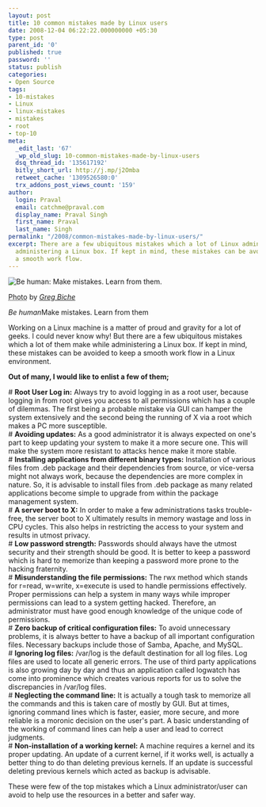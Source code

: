 ```yaml
---
layout: post
title: 10 common mistakes made by Linux users
date: 2008-12-04 06:22:22.000000000 +05:30
type: post
parent_id: '0'
published: true
password: ''
status: publish
categories:
- Open Source
tags:
- 10-mistakes
- Linux
- linux-mistakes
- mistakes
- root
- top-10
meta:
  _edit_last: '67'
  _wp_old_slug: 10-common-mistakes-made-by-linux-users
  dsq_thread_id: '135617192'
  bitly_short_url: http://j.mp/j2Omba
  retweet_cache: '1309526580:0'
  trx_addons_post_views_count: '159'
author:
  login: Praval
  email: catchme@praval.com
  display_name: Praval Singh
  first_name: Praval
  last_name: Singh
permalink: "/2008/common-mistakes-made-by-linux-users/"
excerpt: There are a few ubiquitous mistakes which a lot of Linux admins make while
  administering a Linux box. If kept in mind, these mistakes can be avoided to keep
  a smooth work flow.
---
```

<div class="figure"><img src="/static/2008/12/everyone-makes-mistakes.jpg" alt="Be human: Make mistakes. Learn from them." />
<p class="credit"><abbr class="type" title="Photograph">Photo</abbr> by <cite><a href="http://www.flickr.com/photos/gregbiche/324444264/">Greg Biche</a></cite></p>
<p class="caption"><em class="title">Be human</em>Make mistakes. Learn from them</p>
</div>
<p>Working on a Linux machine is a matter of proud and gravity for a lot of geeks. I could never know why! But there are a few ubiquitous mistakes which a lot of them make while administering a Linux box. If kept in mind, these mistakes can be avoided to keep a smooth work flow in a Linux environment.</p>
<p><strong>Out of many, I would like to enlist a few of them;</strong></p>
<p># <strong>Root User Log in:</strong> Always try to avoid logging in as a root user, because logging in from root gives you access to all permissions which has a couple of dilemmas. The first being a probable mistake via GUI can hamper the system extensively and the second being the running of X via a root which makes a PC more susceptible.<br />
# <strong>Avoiding updates:</strong> As a good administrator it is always expected on one's part to keep updating your system to make it a more secure one. This will make the system more resistant to attacks hence make it more stable.<br />
# <strong>Installing applications from different binary types:</strong> Installation of various files from .deb package and their dependencies from source, or vice-versa might not always work, because the dependencies are more complex in nature. So, it is advisable to install files from .deb package as many related applications become simple to upgrade from within the package management system.<br />
# <strong>A server boot to X:</strong> In order to make a few administrations tasks trouble-free, the server boot to X ultimately results in memory wastage and loss in CPU cycles. This also helps in restricting the access to your system and results in utmost privacy.<br />
# <strong>Low password strength:</strong> Passwords should always have the utmost security and their strength should be good. It is better to keep a password which is hard to memorize than keeping a password more prone to the hacking fraternity.<br />
# <strong>Misunderstanding the file permissions:</strong> The rwx method which stands for r=read, w=write, x=execute is used to handle permissions effectively. Proper permissions can help a system in many ways while improper permissions can lead to a system getting hacked. Therefore, an administrator must have good enough knowledge of the unique code of permissions.<br />
# <strong>Zero backup of critical configuration files:</strong> To avoid unnecessary problems, it is always better to have a backup of all important configuration files. Necessary backups include those of Samba, Apache, and MySQL.<br />
# <strong>Ignoring log files:</strong> /var/log is the default destination for all log files. Log files are used to locate all generic errors. The use of third party applications is also growing day by day and thus an application called logwatch has come into prominence which creates various reports for us to solve the discrepancies in /var/log files.<br />
# <strong>Neglecting the command line:</strong> It is actually a tough task to memorize all the commands and this is taken care of mostly by GUI. But at times, ignoring command lines which is faster, easier, more secure, and more reliable is a moronic decision on the user's part. A basic understanding of the working of command lines can help a user and lead to correct judgments.<br />
# <strong>Non-installation of a working kernel:</strong> A machine requires a kernel and its proper updating. An update of a current kernel, if it works well, is actually a better thing to do than deleting previous kernels. If an update is successful deleting previous kernels which acted as backup is advisable.</p>
<p>These were few of the top mistakes which a Linux administrator/user can avoid to help use the resources in a better and safer way.</p>
